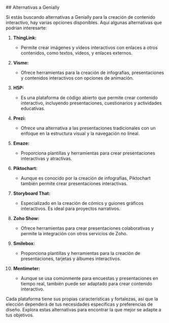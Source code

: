 ## Alternativas a Genially

Si estás buscando alternativas a Genially para la creación de contenido interactivo, hay varias opciones disponibles. Aquí algunas alternativas que podrían interesarte:

1. **ThingLink:**
   - Permite crear imágenes y vídeos interactivos con enlaces a otros contenidos, como textos, vídeos, y enlaces externos.

2. **Visme:**
   - Ofrece herramientas para la creación de infografías, presentaciones y contenidos interactivos con opciones de animación.

3. **H5P:**
   - Es una plataforma de código abierto que permite crear contenido interactivo, incluyendo presentaciones, cuestionarios y actividades educativas.

4. **Prezi:**
   - Ofrece una alternativa a las presentaciones tradicionales con un enfoque en la estructura visual y la navegación no lineal.

5. **Emaze:**
   - Proporciona plantillas y herramientas para crear presentaciones interactivas y atractivas.

6. **Piktochart:**
   - Aunque es conocido por la creación de infografías, Piktochart también permite crear presentaciones interactivas.

7. **Storyboard That:**
   - Especializado en la creación de cómics y guiones gráficos interactivos. Es ideal para proyectos narrativos.

8. **Zoho Show:**
   - Ofrece herramientas para crear presentaciones colaborativas y permite la integración con otros servicios de Zoho.

9. **Smilebox:**
   - Proporciona plantillas y herramientas para la creación de presentaciones, tarjetas y álbumes interactivos.

10. **Mentimeter:**
    - Aunque se usa comúnmente para encuestas y presentaciones en tiempo real, también puede ser adaptado para crear contenido interactivo.

Cada plataforma tiene sus propias características y fortalezas, así que la elección dependerá de tus necesidades específicas y preferencias de diseño. Explora estas alternativas para encontrar la que mejor se adapte a tus objetivos.

